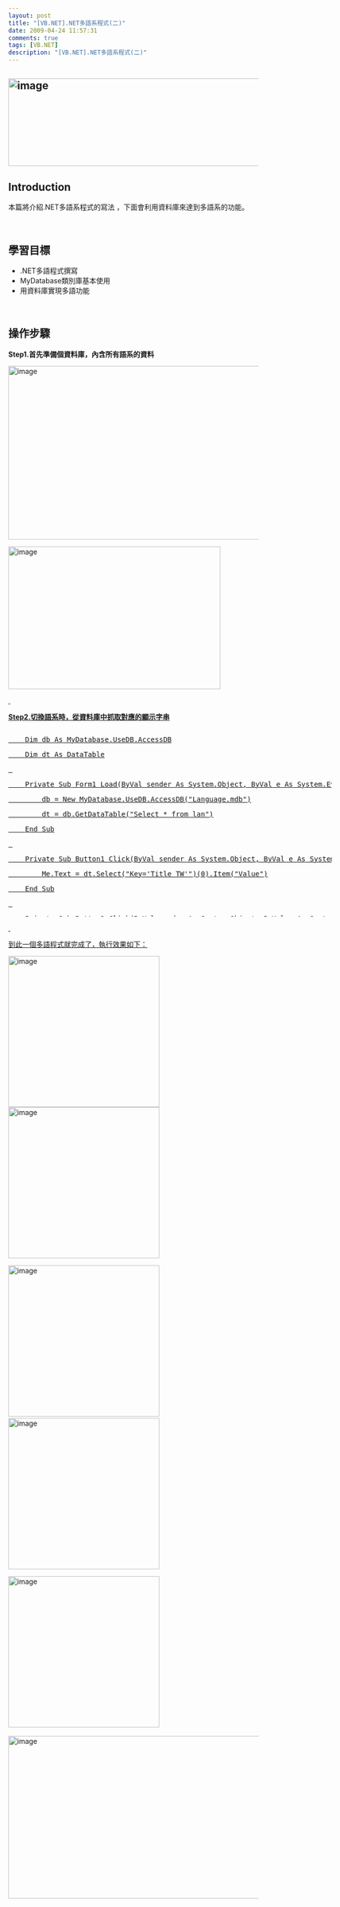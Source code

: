```yaml
---
layout: post
title: "[VB.NET].NET多語系程式(二)"
date: 2009-04-24 11:57:31
comments: true
tags: [VB.NET]
description: "[VB.NET].NET多語系程式(二)"
---
```

<h2><img style="border-right-width: 0px; border-top-width: 0px; border-bottom-width: 0px; border-left-width: 0px" border="0" alt="image" width="558" height="176" src="\images\posts\8169\image_thumb_8.png" /></a></h2><h2>Introduction</h2><p>本篇將介紹.NET多語系程式的寫法 ，下面會利用資料庫來達到多語系的功能。</p><p> </p><h2>學習目標</h2><ul><li>.NET多語程式撰寫 </li><li>MyDatabase類別庫基本使用</li><li>用資料庫實現多語功能</li></ul><p> </p><h2>操作步驟</h2><p><strong>Step1.首先準備個資料庫，內含所有語系的資料</strong></p><p><a href="http://files.dotblogs.com.tw/larrynung/0904/005c03e830cc.NET_11B68/image_6.png"><img style="border-right-width: 0px; border-top-width: 0px; border-bottom-width: 0px; border-left-width: 0px" border="0" alt="image" width="530" height="349" src="\images\posts\8169\image_thumb_2.png" /></a></p><p><a href="http://files.dotblogs.com.tw/larrynung/0904/005c03e830cc.NET_11B68/image_4.png"><img style="border-right-width: 0px; border-top-width: 0px; border-bottom-width: 0px; border-left-width: 0px" border="0" alt="image" width="427" height="287" src="\images\posts\8169\image_thumb_1.png" /></p><p> </p><p><strong>Step2.切換語系時，從資料庫中抓取對應的顯示字串</strong></p><div style="width: 651px; height: 378px; overflow: auto"><div class="csharpcode"><pre class="alt">
    <span class="kwrd">Dim</span> db <span class="kwrd">As</span> MyDatabase.UseDB.AccessDB</pre><pre>
    <span class="kwrd">Dim</span> dt <span class="kwrd">As</span> DataTable</pre><pre class="alt">
 </pre><pre>
    <span class="kwrd">Private</span> <span class="kwrd">Sub</span> Form1_Load(<span class="kwrd">ByVal</span> sender <span class="kwrd">As</span> System.<span class="kwrd">Object</span>, <span class="kwrd">ByVal</span> e <span class="kwrd">As</span> System.EventArgs) <span class="kwrd">Handles</span> <span class="kwrd">MyBase</span>.Load</pre><pre class="alt">
        db = <span class="kwrd">New</span> MyDatabase.UseDB.AccessDB(<span class="str">"Language.mdb"</span>)</pre><pre>
        dt = db.GetDataTable(<span class="str">"Select * from lan"</span>)</pre><pre class="alt">
    <span class="kwrd">End</span> <span class="kwrd">Sub</span></pre><pre>
 </pre><pre class="alt">
    <span class="kwrd">Private</span> <span class="kwrd">Sub</span> Button1_Click(<span class="kwrd">ByVal</span> sender <span class="kwrd">As</span> System.<span class="kwrd">Object</span>, <span class="kwrd">ByVal</span> e <span class="kwrd">As</span> System.EventArgs) <span class="kwrd">Handles</span> Button1.Click</pre><pre>
        <span class="kwrd">Me</span>.Text = dt.<span class="kwrd">Select</span>(<span class="str">"Key='Title_TW'"</span>)(0).Item(<span class="str">"Value"</span>)</pre><pre class="alt">
    <span class="kwrd">End</span> <span class="kwrd">Sub</span></pre><pre>
 </pre><pre class="alt">
    <span class="kwrd">Private</span> <span class="kwrd">Sub</span> Button2_Click(<span class="kwrd">ByVal</span> sender <span class="kwrd">As</span> System.<span class="kwrd">Object</span>, <span class="kwrd">ByVal</span> e <span class="kwrd">As</span> System.EventArgs) <span class="kwrd">Handles</span> Button2.Click</pre><pre>
        <span class="kwrd">Me</span>.Text = dt.<span class="kwrd">Select</span>(<span class="str">"Key='Title_CH'"</span>)(0).Item(<span class="str">"Value"</span>)</pre><pre class="alt">
    <span class="kwrd">End</span> <span class="kwrd">Sub</span></pre><pre>
 </pre><pre class="alt">
    <span class="kwrd">Private</span> <span class="kwrd">Sub</span> Button3_Click(<span class="kwrd">ByVal</span> sender <span class="kwrd">As</span> System.<span class="kwrd">Object</span>, <span class="kwrd">ByVal</span> e <span class="kwrd">As</span> System.EventArgs) <span class="kwrd">Handles</span> Button3.Click</pre><pre>
        <span class="kwrd">Me</span>.Text = dt.<span class="kwrd">Select</span>(<span class="str">"Key='Title_EN'"</span>)(0).Item(<span class="str">"Value"</span>)</pre><pre class="alt">
    <span class="kwrd">End</span> <span class="kwrd">Sub</span></pre><pre>
 </pre><pre class="alt">
    <span class="kwrd">Private</span> <span class="kwrd">Sub</span> Button4_Click(<span class="kwrd">ByVal</span> sender <span class="kwrd">As</span> System.<span class="kwrd">Object</span>, <span class="kwrd">ByVal</span> e <span class="kwrd">As</span> System.EventArgs) <span class="kwrd">Handles</span> Button4.Click</pre><pre>
        <span class="kwrd">Me</span>.Text = dt.<span class="kwrd">Select</span>(<span class="str">"Key='Title_JP'"</span>)(0).Item(<span class="str">"Value"</span>)</pre><pre class="alt">
    <span class="kwrd">End</span> <span class="kwrd">Sub</span></pre><pre>
 </pre><pre class="alt">
    <span class="kwrd">Private</span> <span class="kwrd">Sub</span> Button5_Click(<span class="kwrd">ByVal</span> sender <span class="kwrd">As</span> System.<span class="kwrd">Object</span>, <span class="kwrd">ByVal</span> e <span class="kwrd">As</span> System.EventArgs) <span class="kwrd">Handles</span> Button5.Click</pre><pre>
        <span class="kwrd">Me</span>.Text = dt.<span class="kwrd">Select</span>(<span class="str">"Key='Title_K'"</span>)(0).Item(<span class="str">"Value"</span>)</pre><pre class="alt">
    <span class="kwrd">End</span> Sub</pre></div></div><p /><style type="text/css"><![CDATA[

.csharpcode, .csharpcode pre
{
	font-size: small;
	color: black;
	font-family: consolas, "Courier New", courier, monospace;
	background-color: #ffffff;
	/*white-space: pre;*/
}
.csharpcode pre { margin: 0em; }
.csharpcode .rem { color: #008000; }
.csharpcode .kwrd { color: #0000ff; }
.csharpcode .str { color: #006080; }
.csharpcode .op { color: #0000c0; }
.csharpcode .preproc { color: #cc6633; }
.csharpcode .asp { background-color: #ffff00; }
.csharpcode .html { color: #800000; }
.csharpcode .attr { color: #ff0000; }
.csharpcode .alt 
{
	background-color: #f4f4f4;
	width: 100%;
	margin: 0em;
}
.csharpcode .lnum { color: #606060; }]]></style><p> </p><p>到此一個多語程式就完成了，執行效果如下：</p><p><img style="border-right-width: 0px; border-top-width: 0px; border-bottom-width: 0px; border-left-width: 0px" border="0" alt="image" width="304" height="304" src="\images\posts\8169\image_thumb_3.png" /></a> <a href="http://files.dotblogs.com.tw/larrynung/0904/005c03e830cc.NET_11B68/image_10.png"><img style="border-right-width: 0px; border-top-width: 0px; border-bottom-width: 0px; border-left-width: 0px" border="0" alt="image" width="304" height="304" src="\images\posts\8169\image_thumb_4.png" /></a></p><p><a href="http://files.dotblogs.com.tw/larrynung/0904/005c03e830cc.NET_11B68/image_12.png"><img style="border-right-width: 0px; border-top-width: 0px; border-bottom-width: 0px; border-left-width: 0px" border="0" alt="image" width="304" height="304" src="\images\posts\8169\image_thumb_5.png" /></a> <a href="http://files.dotblogs.com.tw/larrynung/0904/005c03e830cc.NET_11B68/image_14.png"><img style="border-right-width: 0px; border-top-width: 0px; border-bottom-width: 0px; border-left-width: 0px" border="0" alt="image" width="304" height="304" src="\images\posts\8169\image_thumb_6.png" /></a></p><p><a href="http://files.dotblogs.com.tw/larrynung/0904/005c03e830cc.NET_11B68/image_16.png"><img style="border-right-width: 0px; border-top-width: 0px; border-bottom-width: 0px; border-left-width: 0px" border="0" alt="image" width="304" height="304" src="\images\posts\8169\image_thumb_7.png" /></a> </p><p><a href="http://files.dotblogs.com.tw/larrynung/0904/005c03e830cc.NET_11B68/image_22.png"><img style="border-bottom: 0px; border-left: 0px; border-top: 0px; border-right: 0px" border="0" alt="image" width="592" height="327" src="\images\posts\8169\image_thumb.png" /></p>